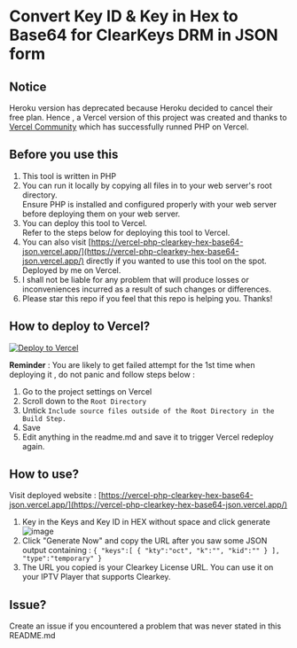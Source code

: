 # Convert Key ID & Key in Hex to Base64 for ClearKeys DRM in JSON form

## Notice
Heroku version has deprecated because Heroku decided to cancel their free plan. 
Hence , a Vercel version of this project was created and thanks to [Vercel Community](https://github.com/vercel-community/php) which has successfully runned PHP on Vercel.


## Before you use this
1. This tool is written in PHP
2. You can run it locally by copying all files in to your web server's root directory. </br> Ensure PHP is installed and configured properly with your web server before deploying them on your web server.
3. You can deploy this tool to Vercel. </br> Refer to the steps below for deploying this tool to Vercel.
4. You can also visit [https://vercel-php-clearkey-hex-base64-json.vercel.app/](https://vercel-php-clearkey-hex-base64-json.vercel.app/) directly if you wanted to use this tool on the spot. </br> Deployed by me on Vercel.
5. I shall not be liable for any problem that will produce losses or inconveniences incurred as a result of such changes or differences.
6. Please star this repo if you feel that this repo is helping you. Thanks!

## How to deploy to Vercel?
[![Deploy to Vercel](https://vercel.com/button)](https://vercel.com/new/import?s=https%3A%2F%2Fgithub.com%2FD3fau4%2Fvercel-php-clearkey-hex-base64-json&hasTrialAvailable=1&showOptionalTeamCreation=false&project-name=vercel-php-clearkey-hex-base64-json&framework=other&totalProjects=1)

**Reminder** :
You are likely to get failed attempt for the 1st time when deploying it , do not panic and follow steps below :
1. Go to the project settings on Vercel
2. Scroll down to the ```Root Directory```
3. Untick ```Include source files outside of the Root Directory in the Build Step.```
4. Save
5. Edit anything in the readme.md and save it to trigger Vercel redeploy again.

## How to use? 
Visit deployed website : [https://vercel-php-clearkey-hex-base64-json.vercel.app/](https://vercel-php-clearkey-hex-base64-json.vercel.app/) 
1. Key in the Keys and Key ID in HEX without space and click generate
![image](https://user-images.githubusercontent.com/58818070/136691265-8fe727a3-c533-4ad5-98e7-d775454f8a04.png)
2. Click "Generate Now" and copy the URL after you saw some JSON output containing : ```{ "keys":[ { "kty":"oct", "k":"", "kid":"" } ], "type":"temporary" }```
3. The URL you copied is your Clearkey License URL. You can use it on your IPTV Player that supports Clearkey. 

## Issue?
Create an issue if you encountered a problem that was never stated in this README.md


